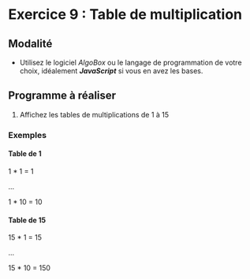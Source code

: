 # Exercice 9 : Table de multiplication

## Modalité

- Utilisez le logiciel *AlgoBox* ou le langage de programmation de votre choix, idéalement ***JavaScript*** si vous en avez les bases.

## Programme à réaliser

1. Affichez les tables de multiplications de 1 à 15


### Exemples

#### Table de 1

1 * 1 = 1

...

1 * 10 = 10

#### Table de 15

15 * 1 = 15

...

15 * 10 = 150
